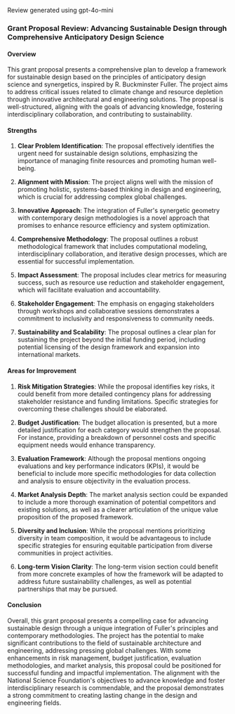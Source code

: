 Review generated using gpt-4o-mini

### Grant Proposal Review: Advancing Sustainable Design through Comprehensive Anticipatory Design Science

#### Overview
This grant proposal presents a comprehensive plan to develop a framework for sustainable design based on the principles of anticipatory design science and synergetics, inspired by R. Buckminster Fuller. The project aims to address critical issues related to climate change and resource depletion through innovative architectural and engineering solutions. The proposal is well-structured, aligning with the goals of advancing knowledge, fostering interdisciplinary collaboration, and contributing to sustainability.

#### Strengths

1. **Clear Problem Identification**: The proposal effectively identifies the urgent need for sustainable design solutions, emphasizing the importance of managing finite resources and promoting human well-being.

2. **Alignment with Mission**: The project aligns well with the mission of promoting holistic, systems-based thinking in design and engineering, which is crucial for addressing complex global challenges.

3. **Innovative Approach**: The integration of Fuller's synergetic geometry with contemporary design methodologies is a novel approach that promises to enhance resource efficiency and system optimization.

4. **Comprehensive Methodology**: The proposal outlines a robust methodological framework that includes computational modeling, interdisciplinary collaboration, and iterative design processes, which are essential for successful implementation.

5. **Impact Assessment**: The proposal includes clear metrics for measuring success, such as resource use reduction and stakeholder engagement, which will facilitate evaluation and accountability.

6. **Stakeholder Engagement**: The emphasis on engaging stakeholders through workshops and collaborative sessions demonstrates a commitment to inclusivity and responsiveness to community needs.

7. **Sustainability and Scalability**: The proposal outlines a clear plan for sustaining the project beyond the initial funding period, including potential licensing of the design framework and expansion into international markets.

#### Areas for Improvement

1. **Risk Mitigation Strategies**: While the proposal identifies key risks, it could benefit from more detailed contingency plans for addressing stakeholder resistance and funding limitations. Specific strategies for overcoming these challenges should be elaborated.

2. **Budget Justification**: The budget allocation is presented, but a more detailed justification for each category would strengthen the proposal. For instance, providing a breakdown of personnel costs and specific equipment needs would enhance transparency.

3. **Evaluation Framework**: Although the proposal mentions ongoing evaluations and key performance indicators (KPIs), it would be beneficial to include more specific methodologies for data collection and analysis to ensure objectivity in the evaluation process.

4. **Market Analysis Depth**: The market analysis section could be expanded to include a more thorough examination of potential competitors and existing solutions, as well as a clearer articulation of the unique value proposition of the proposed framework.

5. **Diversity and Inclusion**: While the proposal mentions prioritizing diversity in team composition, it would be advantageous to include specific strategies for ensuring equitable participation from diverse communities in project activities.

6. **Long-term Vision Clarity**: The long-term vision section could benefit from more concrete examples of how the framework will be adapted to address future sustainability challenges, as well as potential partnerships that may be pursued.

#### Conclusion
Overall, this grant proposal presents a compelling case for advancing sustainable design through a unique integration of Fuller's principles and contemporary methodologies. The project has the potential to make significant contributions to the field of sustainable architecture and engineering, addressing pressing global challenges. With some enhancements in risk management, budget justification, evaluation methodologies, and market analysis, this proposal could be positioned for successful funding and impactful implementation. The alignment with the National Science Foundation's objectives to advance knowledge and foster interdisciplinary research is commendable, and the proposal demonstrates a strong commitment to creating lasting change in the design and engineering fields.